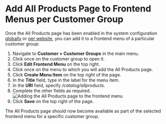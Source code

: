 <a id="user-guide-customers-customer-groups-all-products"></a>

# Add All Products Page to Frontend Menus per Customer Group

Once the All Products page has been enabled in the system configuration [globally](../../system/configuration/commerce/catalog/global-all-products.md#sys-conf-commerce-catalog-special-pages-global) or [per website](../../system/websites/web-configuration/commerce/catalog/website-all-products.md#sys-conf-commerce-catalog-special-pages-website), you can add it to a frontend menu of a particular customer group:

1. Navigate to **Customer > Customer Groups** in the main menu.
2. Click once on the customer group to open it.
3. Click <i class="fas fa-cog" aria-hidden="true"></i> **Edit Frontend Menu** on the top right.
4. Click once on the menu to which you will add the All Products page.
5. Click **Create Menu Item** on the top right of the page.
6. In the **Title** field, type in the label for the menu item.
7. In the **URI** field, specify  */catalog/allproducts*.
8. Complete the other fields as required.
   ![Adding the All Products page to the frontend menu](user/img/customers/customer_groups/AllProductsCustomerGroup.png)
9. Click **Save** on the top right of the page.

The All Products page should now become available as part of the selected frontend menu for a specific customer group.

<!-- fa-bars = fa-navicon -->
<!-- Ic Tiles is used as Set As Default in saved views, and as tiles in display layout options -->
<!-- IcPencil refers to Rename in Commerce and Inline Editing in CRM -->
<!-- Check mark in the square. -->
<!-- SortDesc is also used as drop-down arrow -->
